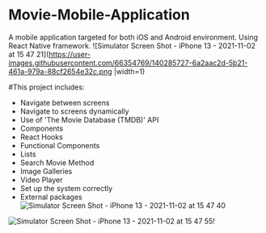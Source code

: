 # Movie-Mobile-Application
A mobile application targeted for both iOS and Android environment.
Using React Native framework.
![Simulator Screen Shot - iPhone 13 - 2021-11-02 at 15 47 21](https://user-images.githubusercontent.com/66354769/140285727-6a2aac2d-5b21-461a-979a-88cf2654e32c.png |width=1)

#This project includes:
- Navigate between screens
- Navigate to screens dynamically
- Use of 'The Movie Database (TMDB)' API
- Components
- React Hooks
- Functional Components
- Lists
- Search Movie Method
- Image Galleries
- Video Player
- Set up the system correctly
- External packages
![Simulator Screen Shot - iPhone 13 - 2021-11-02 at 15 47 40](https://user-images.githubusercontent.com/66354769/140285767-8e8a4e12-b23e-449e-811a-9bb320433d72.png)

![Simulator Screen Shot - iPhone 13 - 2021-11-02 at 15 47 55](https://user-images.githubusercontent.com/66354769/140285782-a1793cf6-ed6e-43b3-bb9a-e8b1e76215b2.png)!


